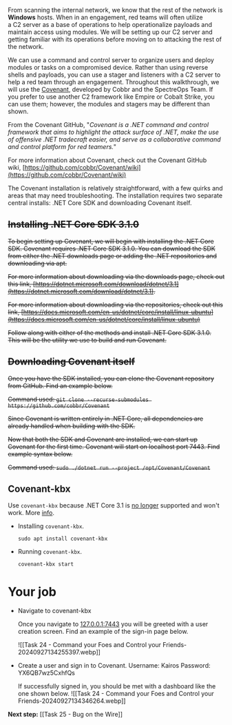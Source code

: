 From scanning the internal network, we know that the rest of the network is **Windows** hosts. When in an engagement, red teams will often utilize a C2 server as a base of operations to help operationalize payloads and maintain access using modules. We will be setting up our C2 server and getting familiar with its operations before moving on to attacking the rest of the network.

We can use a command and control server to organize users and deploy modules or tasks on a compromised device. Rather than using reverse shells and payloads, you can use a stager and listeners with a C2 server to help a red team through an engagement. Throughout this walkthrough, we will use the [Covenant](https://github.com/cobbr/Covenant), developed by Cobbr and the SpectreOps Team. If you prefer to use another C2 framework like Empire or Cobalt Strike, you can use them; however, the modules and stagers may be different than shown.

From the Covenant GitHub, "*Covenant is a .NET command and control framework that aims to highlight the attack surface of .NET, make the use of offensive .NET tradecraft easier, and serve as a collaborative command and control platform for red teamers.*"

For more information about Covenant, check out the Covenant GitHub wiki, [](https://github.com/cobbr/Covenant/wiki)[https://github.com/cobbr/Covenant/wiki](https://github.com/cobbr/Covenant/wiki)

The Covenant installation is relatively straightforward, with a few quirks and areas that may need troubleshooting. The installation requires two separate central installs: .NET Core SDK and downloading Covenant itself.  

## ~~Installing .NET Core SDK 3.1.0~~

~~To begin setting up Covenant, we will begin with installing the .NET Core SDK. Covenant requires .NET Core SDK 3.1.0. You can download the SDK from either the .NET downloads page or adding the .NET repositories and downloading via apt.~~

~~For more information about downloading via the downloads page, check out this link, [https://dotnet.microsoft.com/download/dotnet/3.1](https://dotnet.microsoft.com/download/dotnet/3.1).~~  

~~For more information about downloading via the repositories, check out this link, [https://docs.microsoft.com/en-us/dotnet/core/install/linux-ubuntu](https://docs.microsoft.com/en-us/dotnet/core/install/linux-ubuntu)~~  

~~Follow along with either of the methods and install .NET Core SDK 3.1.0. This will be the utility we use to build and run Covenant.~~  

## ~~Downloading Covenant itself~~

~~Once you have the SDK installed, you can clone the Covenant repository from GitHub. Find an example below.~~  

~~Command used: `git clone --recurse-submodules https://github.com/cobbr/Covenant`~~

~~Since Covenant is written entirely in .NET Core, all dependencies are already handled when building with the SDK.~~  

~~Now that both the SDK and Covenant are installed, we can start up Covenant for the first time. Covenant will start on localhost port 7443. Find example syntax below.~~  

~~Command used: `sudo ./dotnet run --project /opt/Covenant/Covenant`~~

## Covenant-kbx

Use `covenant-kbx` because .NET Core 3.1 is <u>no longer</u> supported and won't work. More [info](https://www.kali.org/tools/covenant-kbx/).

- Installing `covenant-kbx`.

	`sudo apt install covenant-kbx`

- Running `covenant-kbx`.

	`covenant-kbx start`



# Your job

- Navigate to covenant-kbx

	Once you navigate to [127.0.0.1:7443](https://127.0.0.1:7443/) you will be greeted with a user creation screen. Find an example of the sign-in page below.

	![[Task 24 - Command your Foes and Control your Friends-20240927134255397.webp]]

- Create a user and sign in to Covenant.
	Username: Kairos
	Password: YX6QB7wz5CxhfQs

	If successfully signed in, you should be met with a dashboard like the one shown below.
	![[Task 24 - Command your Foes and Control your Friends-20240927134346264.webp]]



**Next step:** [[Task 25 - Bug on the Wire]]



